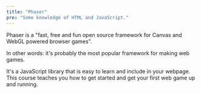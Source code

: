 ```yaml
---
title: "Phaser"
pre: "Some knowledge of HTML and JavaScript."
---
```


Phaser is a "fast, free and fun open source framework for Canvas and WebGL powered browser games". 

In other words: it's probably the most popular framework for making web games.

It's a JavaScript library that is easy to learn and include in your webpage. This course teaches you how to get started and get your first web game up and running.